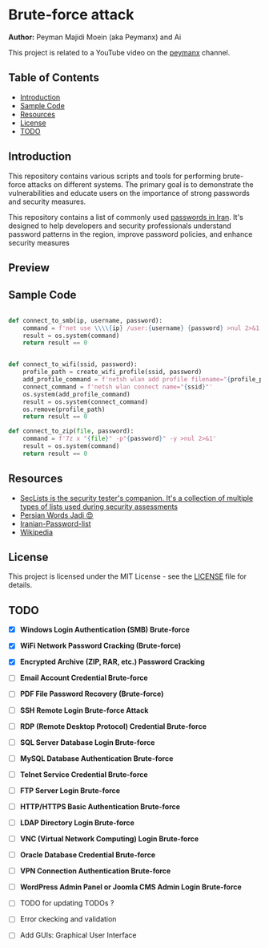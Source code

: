 # Brute-force attack

**Author:** Peyman Majidi Moein (aka Peymanx) and Ai

This project is related to a YouTube video on the [peymanx](https://www.youtube.com/@peymanx) channel.

## Table of Contents

- [Introduction](#introduction)
- [Sample Code](#sample-code)
- [Resources](#resources)
- [License](#license)
- [TODO](#todo)

## Introduction

This repository contains various scripts and tools for performing brute-force attacks on different systems. The primary goal is to demonstrate the vulnerabilities and educate users on the importance of strong passwords and security measures.  

This repository contains a list of commonly used [passwords in Iran](./passwords/commons_iranians.txt). It's designed to help developers and security professionals understand password patterns in the region, improve password policies, and enhance security measures

## Preview

## Sample Code

```python

def connect_to_smb(ip, username, password):
    command = f'net use \\\\{ip} /user:{username} {password} >nul 2>&1'
    result = os.system(command)
    return result == 0


def connect_to_wifi(ssid, password):
    profile_path = create_wifi_profile(ssid, password)
    add_profile_command = f'netsh wlan add profile filename="{profile_path}"'
    connect_command = f'netsh wlan connect name="{ssid}"'
    os.system(add_profile_command)
    result = os.system(connect_command)
    os.remove(profile_path)
    return result == 0

def connect_to_zip(file, password):
    command = f'7z x "{file}" -p"{password}" -y >nul 2>&1'
    result = os.system(command)
    return result == 0


```


## Resources

- [SecLists is the security tester's companion. It's a collection of multiple types of lists used during security assessments](https://github.com/danielmiessler/SecLists)
- [Persian Words Jadi 😍](https://github.com/jadijadi/persianwords)
- [Iranian-Password-list](https://github.com/Dih4v/Iranian-Password-list)
- [Wikipedia](https://en.wikipedia.org/wiki/List_of_the_most_common_passwords)

## License

This project is licensed under the MIT License - see the [LICENSE](LICENSE) file for details.

## TODO

- [x] **Windows Login Authentication (SMB) Brute-force**  
- [x] **WiFi Network Password Cracking (Brute-force)**  
- [x] **Encrypted Archive (ZIP, RAR, etc.) Password Cracking**  
- [ ] **Email Account Credential Brute-force**  
- [ ] **PDF File Password Recovery (Brute-force)**  
- [ ] **SSH Remote Login Brute-force Attack**  
- [ ] **RDP (Remote Desktop Protocol) Credential Brute-force**  
- [ ] **SQL Server Database Login Brute-force**  
- [ ] **MySQL Database Authentication Brute-force**  
- [ ] **Telnet Service Credential Brute-force**  
- [ ] **FTP Server Login Brute-force**  
- [ ] **HTTP/HTTPS Basic Authentication Brute-force**  
- [ ] **LDAP Directory Login Brute-force**  
- [ ] **VNC (Virtual Network Computing) Login Brute-force**  
- [ ] **Oracle Database Credential Brute-force**  
- [ ] **VPN Connection Authentication Brute-force**  
- [ ] **WordPress Admin Panel or Joomla CMS Admin Login Brute-force**
- [ ] TODO for updating TODOs ? 
- [ ] Error ckecking and validation
- [ ] Add GUIs: Graphical User Interface

